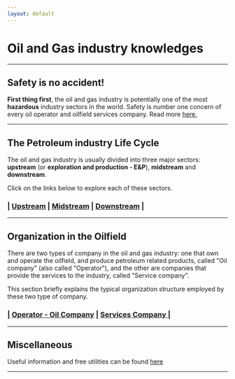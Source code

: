 ```yaml
---
layout: default
---
```

# Oil and Gas industry knowledges

* * *

## Safety is no accident!

**First thing first**, the oil and gas industry is potentially one of the most **hazardous** industry sectors in the world. Safety is number one concern of every oil operator and oilfield services company. Read more [here.](./subpages/safety.html)

* * *

## The Petroleum industry Life Cycle

The oil and gas industry is usually divided into three major sectors: **upstream** (or **exploration and production - E&P**), **midstream** and **downstream**.

Click on the links below to explore each of these sectors.

### | [Upstream](./subpages/upstream.html)		| [Midstream](./subpages/midstream.html)		| [Downstream](./subpages/downstream.html)	|

* * *

## Organization in the Oilfield

There are two types of company in the oil and gas industry: one that own and operate the oilfield, and produce petroleum related products, called "Oil company" (also called "Operator"), and the other are companies that provide the services to the industry, called "Service company".

This section briefly explains the typical organization structure employed by these two type of company.

### | [Operator - Oil Company](./subpages/operator.html) | [Services Company ](./subpages/service.html) |

* * *

## Miscellaneous

Useful information and free utilities can be found [here](./subpages/miscellaneous.html)

* * *
